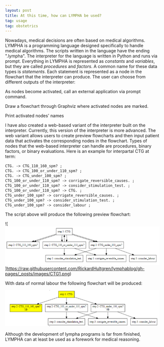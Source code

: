 ```yaml
---
layout: post
title: At this time, how can LYMPHA be used?
tag: usage
tag: obstetrics
---
```


Nowadays, medical decisions are often based on medical algorithms. LYMPHA is a programming language designed specifically to handle medical algorithms. The scripts written in the language have the ending ".lympha". The interpreter for the language is written in Python and runs via prompt. Everything in LYMPHA is represented as *constants* and *variables*, but they are called *procedures* and *factors*. A common name for these data types is *statements*. Each statement is represented as a node in the flowchart that the interpreter can produce. The user can choose from different outputs of the interpreter:

As nodes become activated, call an external application via prompt command.

Draw a flowchart through Graphviz where activated nodes are marked.

Print activated nodes' names

I have also created a web-based variant of the interpreter built on the interpreter. Currently, this version of the interpreter is more advanced. The web variant allows users to create preview flowcharts and then input patient data that activates the corresponding nodes in the flowchart. Types of nodes that the web-based interpreter can handle are procedures, binary factors, or binary evaluations. Here is an example for interpartal CTG at term:

~~~~
CTG. -> CTG_110_160_spm? ; 
CTG. -> CTG_100_or_under_110_spm? ; 
CTG. -> CTG_under_100_spm? ; 
CTG_100_or_under_110_spm? -> corrigate_reversible_causes. ; 
CTG_100_or_under_110_spm? -> consider_stimulation_test. ; 
CTG_100_or_under_110_spm? -> CTG. ; 
CTG_under_100_spm? -> corrigate_reversible_causes. ; 
CTG_under_100_spm? -> consider_stimulation_test. ; 
CTG_under_100_spm? -> consider_labour ; 
~~~~

The script above will produce the following preview flowchart:

![<img src="https://raw.githubusercontent.com/RickardHultgren/lymphablog/gh-pages/_posts/images/CTG1.png">]https://raw.githubusercontent.com/RickardHultgren/lymphablog/gh-pages/_posts/images/CTG1.png)

With data of normal labour the following flowchart will be produced:

![<img src="https://raw.githubusercontent.com/RickardHultgren/lymphablog/gh-pages/_posts/images/CTG2.png">](https://raw.githubusercontent.com/RickardHultgren/lymphablog/gh-pages/_posts/images/CTG2.png)

Although the development of lympha programs is far from finished, LYMPHA can at least be used as a forework for medical reasoning.
